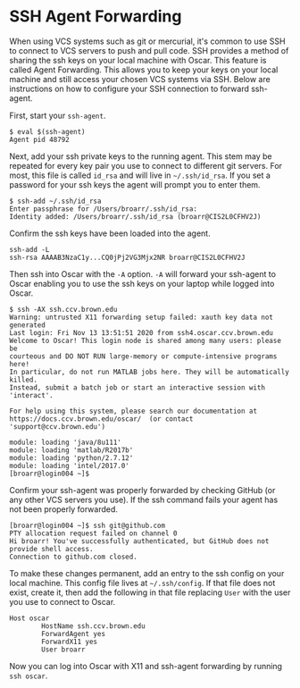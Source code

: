 # SSH Agent Forwarding

When using VCS systems such as git or mercurial, it's common to use SSH to connect to VCS servers to push and pull code. SSH provides a method of sharing the ssh keys on your local machine with Oscar. This feature is called Agent Forwarding. This allows you to keep your keys on your local machine and still access your chosen VCS systems via SSH. Below are instructions on how to configure your SSH connection to forward ssh-agent.

First, start your `ssh-agent`. 

```text
$ eval $(ssh-agent)
Agent pid 48792
```

Next, add your ssh private keys to the running agent. This stem may be repeated for every key pair you use to connect to different git servers. For most, this file is called `id_rsa` and will live in `~/.ssh/id_rsa`. If you set a password for your ssh keys the agent will prompt you to enter them.

```text
$ ssh-add ~/.ssh/id_rsa
Enter passphrase for /Users/broarr/.ssh/id_rsa:
Identity added: /Users/broarr/.ssh/id_rsa (broarr@CIS2L0CFHV2J)
```

Confirm the ssh keys have been loaded into the agent.

```text
ssh-add -L
ssh-rsa AAAAB3NzaC1y...CQ0jPj2VG3Mjx2NR broarr@CIS2L0CFHV2J
```

Then ssh into Oscar with the `-A` option. `-A` will forward your ssh-agent to Oscar enabling you to use the ssh keys on your laptop while logged into Oscar.

```text
$ ssh -AX ssh.ccv.brown.edu
Warning: untrusted X11 forwarding setup failed: xauth key data not generated
Last login: Fri Nov 13 13:51:51 2020 from ssh4.oscar.ccv.brown.edu
Welcome to Oscar! This login node is shared among many users: please be
courteous and DO NOT RUN large-memory or compute-intensive programs here!
In particular, do not run MATLAB jobs here. They will be automatically killed.
Instead, submit a batch job or start an interactive session with 'interact'.

For help using this system, please search our documentation at
https://docs.ccv.brown.edu/oscar/  (or contact 'support@ccv.brown.edu')

module: loading 'java/8u111'
module: loading 'matlab/R2017b'
module: loading 'python/2.7.12'
module: loading 'intel/2017.0'
[broarr@login004 ~]$
```

Confirm your ssh-agent was properly forwarded by checking GitHub \(or any other VCS servers you use\). If the ssh command fails your agent has not been properly forwarded.

```text
[broarr@login004 ~]$ ssh git@github.com
PTY allocation request failed on channel 0
Hi broarr! You've successfully authenticated, but GitHub does not provide shell access.
Connection to github.com closed.
```

To make these changes permanent, add an entry to the ssh config on your local machine. This config file lives at `~/.ssh/config`. If that file does not exist, create it, then add the following in that file replacing `User` with the user you use to connect to Oscar.

```text
Host oscar
        HostName ssh.ccv.brown.edu
        ForwardAgent yes
        ForwardX11 yes
        User broarr
```

Now you can log into Oscar with X11 and ssh-agent forwarding by running `ssh oscar`.

